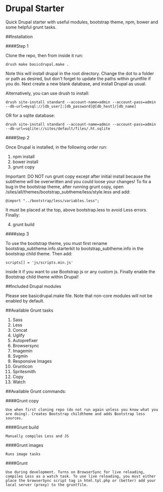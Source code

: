 Drupal Starter
============

Quick Drupal starter with useful modules, bootstrap theme, npm, bower and some helpful grunt tasks.

##Installation

####Step 1

Clone the repo, then from inside it run:

```drush make basicdrupal.make .```

Note this will install drupal in the root directory. Change the dot to a folder or path as desired, but don't forget to update the paths within gruntfile if you do. Next create a new blank database, and install Drupal as usual.

Alternatively, you can use drush to install:

```drush site-install standard --account-name=admin --account-pass=admin --db-url=mysql://[db_user]:[db_password]@[db_host]/[db_name]```

OR for a sqlite database:

```drush site-install standard --account-name=admin --account-pass=admin --db-url=sqlite://sites/default/files/.ht.sqlite```

####Step 2

Once Drupal is installed, in the following order run:

1. npm install
2. bower install
3. grunt copy

Important: DO NOT run grunt copy except after initial install because the subtheme will be overwritten and you could loose your changes! To fix a bug in the bootstrap theme, after running grunt copy, open /sites/all/themes/bootstrap_subtheme/less/style.less and add:

```@import "../bootstrap/less/variables.less";```

It must be placed at the top, above bootstrap.less to avoid Less errors. Finally:

<ol start=4><li>grunt build</li></ol>

####step 3

To use the bootstrap theme, you must first rename bootstrap_subtheme.info.starterkit to bootstrap_subtheme.info in the bootstrap child theme. Then add:

```scripts[] = 'js/scripts.min.js'```

inside it if you want to use Bootstrap js or any custom js. Finally enable the Bootstrap child theme within Drupal!

##Included Drupal modules

Please see basicdrupal.make file. Note that non-core modules will not be enabled by default.

##Available Grunt tasks

1. Sass
2. Less
3. Concat
4. Uglify
5. Autoprefixer
6. Browsersync
7. Imagemin
8. Svgmin
9. Responsive Images
10. Grunticon
11. Spritesmith
12. Copy
13. Watch

##Available Grunt commands:

####Grunt copy

```Use when first cloning repo (do not run again unless you know what you are doing). Creates Bootstrap childtheme and adds Bootstrap less sources.```

####Grunt build

```Manually compiles Less and JS```

####Grunt images

```Runs image tasks```

####Grunt

```Use during development. Turns on BrowserSync for live reloading, compiles Less as a watch task. To use live reloading, you must either place the browserSync script tag in html.tpl.php or (better) add your local server (proxy) to the gruntfile.```
